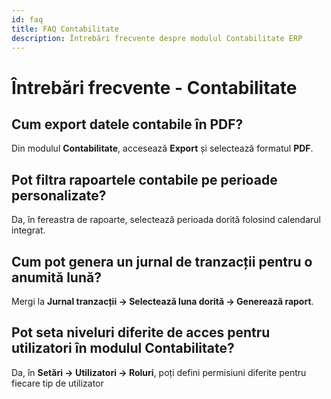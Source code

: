 ```yaml
---
id: faq
title: FAQ Contabilitate
description: Întrebări frecvente despre modulul Contabilitate ERP
---
```


# Întrebări frecvente - Contabilitate

## Cum export datele contabile în PDF?
Din modulul **Contabilitate**, accesează **Export** și selectează formatul **PDF**.

## Pot filtra rapoartele contabile pe perioade personalizate?
Da, în fereastra de rapoarte, selectează perioada dorită folosind calendarul integrat.

## Cum pot genera un jurnal de tranzacții pentru o anumită lună?
Mergi la **Jurnal tranzacții → Selectează luna dorită → Generează raport**.

## Pot seta niveluri diferite de acces pentru utilizatori în modulul Contabilitate?
Da, în **Setări → Utilizatori → Roluri**, poți defini permisiuni diferite pentru fiecare tip de utilizator
